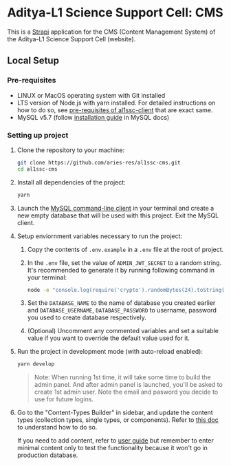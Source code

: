 # Aditya-L1 Science Support Cell: CMS

This is a [Strapi](https://strapi.io/) application for the CMS (Content Management System) of the Aditya-L1 Science Support Cell (website).

## Local Setup

### Pre-requisites

- LINUX or MacOS operating system with Git installed
- LTS version of Node.js with yarn installed. For detailed instructions on how to do so, see [pre-requisites of al1ssc-client](https://github.com/aries-res/al1ssc-client#pre-requisites) that are exact same.
- MySQL v5.7 (follow [installation guide](https://dev.mysql.com/doc/mysql-installation-excerpt/5.7/en/) in MySQL docs)

### Setting up project

1. Clone the repository to your machine:

   ```bash
   git clone https://github.com/aries-res/al1ssc-cms.git
   cd al1ssc-cms

   ```

2. Install all dependencies of the project:

   ```bash
   yarn
   ```

3. Launch the [MySQL command-line client](https://dev.mysql.com/doc/refman/5.7/en/mysql.html) in your terminal and create a new empty database that will be used with this project. Exit the MySQL client.

4. Setup enviornment variables necessary to run the project:

   1. Copy the contents of `.env.example` in a `.env` file at the root of project.

   2. In the `.env` file, set the value of `ADMIN_JWT_SECRET` to a random string. It's recommended to generate it by running following command in your terminal:

      ```bash
      node -e "console.log(require('crypto').randomBytes(24).toString('base64'));"
      ```

   3. Set the `DATABASE_NAME` to the name of database you created earlier and `DATABASE_USERNAME`, `DATABASE_PASSWORD` to username, password you used to create database respectively.

   4. (Optional) Uncomment any commented variables and set a suitable value if you want to override the default value used for it.

5. Run the project in development mode (with auto-reload enabled):

   ```bash
   yarn develop
   ```

   > Note: When running 1st time, it will take some time to build the admin panel. And after admin panel is launched, you'll be asked to create 1st admin user. Note the email and pasword you decide to use for future logins.

6. Go to the "Content-Types Builder" in sidebar, and update the content types (collection types, single types, or components). Refer to [this doc](https://strapi.io/documentation/user-docs/latest/content-types-builder/introduction-to-content-types-builder.html) to understand how to do so.

   If you need to add content, refer to [user guide](https://github.com/aries-res/al1ssc-cms/blob/master/user-guide.md) but remember to enter minimal content only to test the functionality because it won't go in production database.

<!-- TODO:
## Making client-side affecting changes

No tests at the moment, gotta connect with front-end and check if it breaks website or not. If needed change client code.

Only model changes must be made, content not gonna be saved anyways. Just enough that works with front-end
Images won't be saved -->
